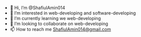 - 👋 Hi, I’m @ShafiulAmin014
- 👀 I’m interested in web-developing and software-developing
- 🌱 I’m currently learning we web-developing
- 💞️ I’m looking to collaborate on web-developing
- 📫 How to reach me ShafiulAmin014@gmail.com

<!---
ShafiulAmin014/ShafiulAmin014 is a ✨ special ✨ repository because its `README.md` (this file) appears on your GitHub profile.
You can click the Preview link to take a look at your changes.
--->
